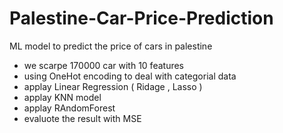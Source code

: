 # Palestine-Car-Price-Prediction
ML model to predict the price of cars in palestine

*  we scarpe 170000 car with 10 features
*  using OneHot encoding to deal with categorial data 
*  applay Linear Regression ( Ridage , Lasso )
*  applay KNN model
*  applay RAndomForest
*  evaluote the result with MSE


